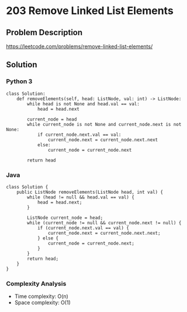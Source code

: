 # 203 Remove Linked List Elements
## Problem Description
https://leetcode.com/problems/remove-linked-list-elements/

## Solution
### Python 3
```
class Solution:
    def removeElements(self, head: ListNode, val: int) -> ListNode:
        while head is not None and head.val == val:
            head = head.next
        
        current_node = head
        while current_node is not None and current_node.next is not None:
            if current_node.next.val == val:
                current_node.next = current_node.next.next
            else:
                current_node = current_node.next
        
        return head
```

### Java
```
class Solution {
    public ListNode removeElements(ListNode head, int val) {
        while (head != null && head.val == val) {
            head = head.next;
        }
        
        ListNode current_node = head;
        while (current_node != null && current_node.next != null) {
            if (current_node.next.val == val) {
                current_node.next = current_node.next.next;
            } else {
                current_node = current_node.next;
            }
        }
        return head;
    }
}
```
### Complexity Analysis
- Time complexity: O(n)
- Space complexity: O(1)